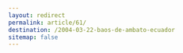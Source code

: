 ```yaml
---
layout: redirect
permalink: article/61/
destination: /2004-03-22-baos-de-ambato-ecuador
sitemap: false
---
```


